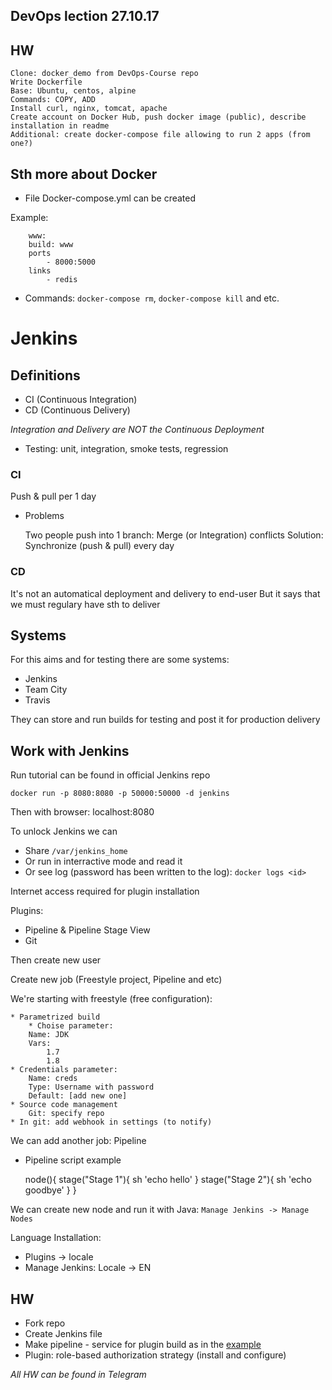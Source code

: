 ## DevOps lection 27.10.17

## HW

    Clone: docker_demo from DevOps-Course repo
    Write Dockerfile
    Base: Ubuntu, centos, alpine
    Commands: COPY, ADD
    Install curl, nginx, tomcat, apache
    Create account on Docker Hub, push docker image (public), describe installation in readme
    Additional: create docker-compose file allowing to run 2 apps (from one?)

## Sth more about Docker

* File Docker-compose.yml can be created

Example:

        www:
        build: www
        ports
            - 8000:5000
        links
            - redis

* Commands: `docker-compose rm`, `docker-compose kill` and etc.

# Jenkins

## Definitions

* CI (Continuous Integration)
* CD (Continuous Delivery)

*Integration and Delivery are NOT the Continuous Deployment*

* Testing: unit, integration, smoke tests, regression 

### CI

Push & pull per 1 day

* Problems

    Two people push into 1 branch: Merge (or Integration) conflicts
    Solution: Synchronize (push & pull) every day

### CD

It's not an automatical deployment and delivery to end-user
But it says that we must regulary have sth to deliver

## Systems

For this aims and for testing there are some systems:

* Jenkins
* Team City
* Travis

They can store and run builds for testing and post it for production delivery

## Work with Jenkins

Run tutorial can be found in official Jenkins repo

    docker run -p 8080:8080 -p 50000:50000 -d jenkins

Then with browser: localhost:8080

To unlock Jenkins we can

* Share `/var/jenkins_home`
* Or run in interractive mode and read it
* Or see log (password has been written to the log): `docker logs <id>`

Internet access required for plugin installation

Plugins:

* Pipeline & Pipeline Stage View
* Git

Then create new user

Create new job (Freestyle project, Pipeline and etc)

We're starting with freestyle (free configuration):
    
    * Parametrized build
        * Choise parameter: 
        Name: JDK
        Vars:
            1.7
            1.8
    * Credentials parameter:
        Name: creds
        Type: Username with password
        Default: [add new one]
    * Source code management
        Git: specify repo   
    * In git: add webhook in settings (to notify)

We can add another job: Pipeline

* Pipeline script example

    node(){
        stage("Stage 1"){
            sh 'echo hello'
        }
        stage("Stage 2"){
            sh 'echo goodbye'
        }
    }

We can create new node and run it with Java: `Manage Jenkins -> Manage Nodes`

Language Installation: 

* Plugins -> locale
* Manage Jenkins: Locale -> EN

## HW

* Fork repo
* Create Jenkins file
* Make pipeline - service for plugin build as in the [example](https://github.com/jenkinsci/robot-plugin)
* Plugin: role-based authorization strategy (install and configure)

*All HW can be found in Telegram*
